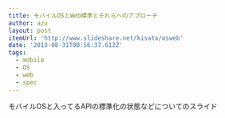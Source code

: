 ```yaml
---
title: モバイルOSとWeb標準とそれらへのアプローチ
author: azu
layout: post
itemUrl: 'http://www.slideshare.net/kisato/osweb'
date: '2013-08-31T00:56:37.612Z'
tags:
  - mobile
  - OS
  - web
  - spec
---
```

モバイルOSと入ってるAPIの標準化の状態などについてのスライド
